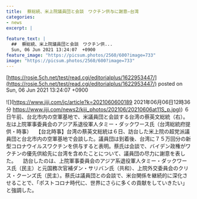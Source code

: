 ```yaml
---
title:  蔡総統、米上院議員団と会談　ワクチン供与に謝意—台湾  
categories:
- news
excerpt: |
  
feature_text: |
  ##  蔡総統、米上院議員団と会談　ワクチン供...
  Sun, 06 Jun 2021 13:24:07  +0900
feature_image: "https://picsum.photos/2560/600?image=733"
image: "https://picsum.photos/2560/600?image=733"
---
```


[https://rosie.5ch.net/test/read.cgi/editorialplus/1622953447/](https://rosie.5ch.net/test/read.cgi/editorialplus/1622953447/)
posted on Sun, 06 Jun 2021 13:24:07  +0900

<!--more-->

![](https://www.jiji.com/jc/article?k=2021060600189 2021年06月06日12時36分 [https://www.jiji.com/news2/kiji_photos/202106/20210606at11S_p.jpg)](https://www.jiji.com/news2/kiji_photos/202106/20210606at11S_p.jpg)) ６日午前、台北市内の空軍基地で、米議員団と会談する台湾の蔡英文総統（右）。左は上院軍事委員会のアジア系退役軍人タミー・ダックワース氏（台湾総統府提供・時事） 　【台北時事】台湾の蔡英文総統は６日、訪台した米上院の超党派議員団と台北市内の空軍基地で会談した。議員団は到着後、台湾に７５万回分の新型コロナウイルスワクチンを供与すると表明。蔡氏は会談で、バイデン政権がワクチンの優先供給先に台湾を含めたことについて、議員団の尽力に謝意を表した。 　訪台したのは、上院軍事委員会のアジア系退役軍人タミー・ダックワース氏（民主）と元国務次官補ダン・サリバン氏（共和）、上院外交委員会のクリス・クーンズ氏（民主）。蔡氏は議員団との会談で、米台関係を継続的に深化させることで、「ポストコロナ時代に、世界にさらに多くの貢献をしていきたい」と強調した。
